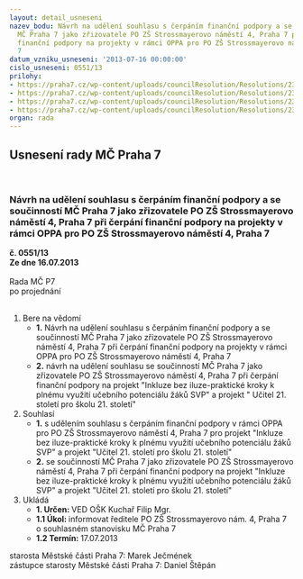 ```yaml
---
layout: detail_usneseni
nazev_bodu: Návrh na udělení souhlasu s čerpáním finanční podpory a se součinností
  MČ Praha 7 jako zřizovatele PO ZŠ Strossmayerovo náměstí 4, Praha 7 při čerpání
  finanční podpory na projekty v rámci OPPA pro PO ZŠ Strossmayerovo náměstí 4, Praha
  7
datum_vzniku_usneseni: '2013-07-16 00:00:00'
cislo_usneseni: 0551/13
prilohy:
- https://praha7.cz/wp-content/uploads/councilResolution/Resolutions/23830/38-13-p1_ozn%c3%a1men%c3%ad_o_schv%c3%a1len%c3%ad_dvou_projektov%c3%bdch_%c5%be%c3%a1dost%c3%ad.pdf
- https://praha7.cz/wp-content/uploads/councilResolution/Resolutions/23830/38-13-p%c5%99._4.pdf
- https://praha7.cz/wp-content/uploads/councilResolution/Resolutions/23830/38-13-p%c5%99._5.pdf
- https://praha7.cz/wp-content/uploads/councilResolution/Resolutions/23830/38-13-p%c5%99._6.pdf
organ: rada
---
```

<div id="ucUsn_pList" class="usn">
	<span><h2>Usnesení rady MČ Praha 7 </h2>
<br></span><div class="standBody">
<span><h3>Návrh na udělení souhlasu s čerpáním finanční podpory a se součinností MČ Praha 7 jako zřizovatele PO ZŠ Strossmayerovo náměstí 4, Praha 7 při čerpání finanční podpory na projekty v rámci OPPA pro PO ZŠ Strossmayerovo náměstí 4, Praha 7</h3></span><div class="center">
		<strong>č. 0551/13</strong><br>
	</div>
<div class="center">
		<strong>Ze dne 16.07.2013</strong><br><br>
	</div>Rada MČ P7<br> po projednání<br><br><ol>
<li>Bere na vědomí<ul>
<li>
<strong>1.</strong> Návrh na udělení souhlasu s čerpáním finanční podpory a se součinností MČ Praha 7 jako zřizovatele PO ZŠ Strossmayerovo náměstí 4, Praha 7 při čerpání finanční podpory na projekty v rámci OPPA pro PO ZŠ Strossmayerovo  náměstí 4, Praha 7</li>
<li>
<strong>2.</strong> návrh na udělení souhlasu se součinností MČ Praha 7 jako zřizovatele PO ZŠ Strossmayerovo náměstí 4, Praha 7 při čerpání finanční podpory na projekt  "Inkluze bez iluze-praktické kroky k plnému využití učebního potenciálu žáků SVP" a projekt " Učitel 21. století pro školu 21. století" </li>
</ul>
</li>
<li>Souhlasí<ul>
<li>
<strong>1.</strong> s udělením souhlasu s čerpáním finanční podpory v rámci OPPA pro PO ZŠ Strossmayerovo náměstí 4, Praha 7 pro projekt  "Inkluze bez iluze-praktické kroky k plnému využití učebního potenciálu žáků SVP" a projekt "Učitel 21. století pro školu 21. století"</li>
<li>
<strong>2.</strong> se součinností MČ Praha 7 jako zřizovatele PO ZŠ Strossmayerovo náměstí 4, Praha 7 při čerpání finanční podpory na projekt "Inkluze bez iluze-praktické kroky k plnému využití učebního potenciálu žáků SVP" a projekt "Učitel 21. století pro školu 21. století"</li>
</ul>
</li>
<li>Ukládá<ul>
<li>
<strong>1. Určen: </strong>VED OŠK Kuchař Filip Mgr.</li>
<li>
<strong>1.1 Úkol: </strong>informovat ředitele PO ZŠ Strossmayerovo nám. 4, Praha 7 o souhlasném stanovisku MČ Praha 7</li>
<li>
<strong>1.2 Termín: </strong>17.07.2013</li>
</ul>
</li>
</ol>starosta Městské části Praha 7: Marek Ječmének<br>zástupce starosty Městské části Praha 7: Daniel Štěpán 
</div>
</div>